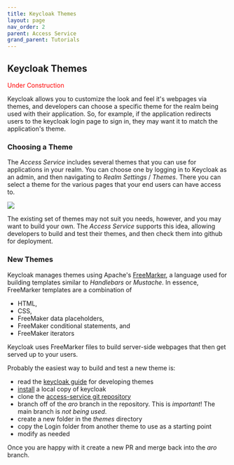 ```yaml
---
title: Keycloak Themes
layout: page
nav_order: 2
parent: Access Service
grand_parent: Tutorials
---
```


## Keycloak Themes

<span style="color:red">Under Construction</span>

Keycloak allows you to customize the look and feel it's webpages via themes, and developers can choose a specific theme for the realm being used with their application. So, for example, if the application redirects users to the keycloak login page to sign in, they may want it to match the application's theme.

### Choosing a Theme

The _Access Service_ includes several themes that you can use for applications in your realm. You can choose one by logging in to Keycloak as an admin, and then
navigating to _Realm Settings_ / _Themes_. There you can select a theme for the various pages that your end users can have access to.

![](adsp-monorepo/assets/access-service/keycloak-themes.png)

The existing set of themes may not suit you needs, however, and you may want to build your own. The _Access Service_ supports this idea, allowing developers to build and test their themes, and then check them into github for deployment.

### New Themes

Keycloak manages themes using Apache's [FreeMarker](https://freemarker.apache.org/docs/index.html), a language used for building templates similar to _Handlebars_ or _Mustache_. In essence, FreeMarker templates are a combination of

- HTML,
- CSS,
- FreeMaker data placeholders,
- FreeMaker conditional statements, and
- FreeMaker iterators

Keycloak uses FreeMarker files to build server-side webpages that then get served up to your users.

Probably the easiest way to build and test a new theme is:

- read the [keycloak guide](https://www.keycloak.org/docs/18.0/server_development/) for developing themes
- [install](https://www.keycloak.org/docs/18.0/server_installation/) a local copy of keycloak
- clone the [access-service git repository](<(https://github.com/GovAlta/access-service)>)
- branch off of the _aro_ branch in the repository. This is _important_! The main branch is _not being used_.
- create a new folder in the _themes_ directory
- copy the Login folder from another theme to use as a starting point
- modify as needed

Once you are happy with it create a new PR and merge back into the _aro_ branch.
